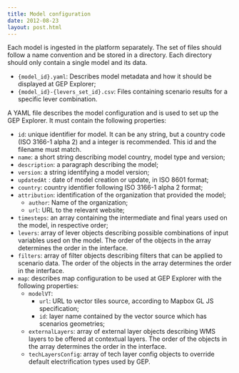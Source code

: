 ```yaml
---
title: Model configuration
date: 2012-08-23
layout: post.html
---
```


Each model is ingested in the platform separately. The set of files should follow a name convention and be stored in a directory. Each directory should only contain a single model and its data.


- `{model_id}.yaml`: Describes model metadata and how it should be displayed at GEP Explorer; 
- `{model_id}-{levers_set_id}.csv`: Files containing scenario results for a specific lever combination.

A YAML file describes the model configuration and is used to set up the GEP Explorer. It must contain the following properties:


- `id`: unique identifier for model. It can be any string, but a country code (ISO 3166-1 alpha 2) and a integer is recommended. This id and the filename must match.
- `name`: a short string describing model country, model type and version;
- `description`: a paragraph describing the model;
- `version`: a string identifying a model version;
- `updatedAt` : date of model creation or update, in ISO 8601 format;
- `country`: country identifier following ISO 3166-1 alpha 2 format;
- `attribution`: identification of the organization that provided the model;
  - `author`: Name of the organization;
  - `url`: URL to the relevant website;
- `timesteps`:  an array containing the intermediate and final years used on the model, in respective order;
- `levers`: array of lever objects describing possible combinations of input variables used on the model. The order of the objects in the array determines the order in the interface.
- `filters`: array of filter objects describing filters that can be applied to scenario data. The order of the objects in the array determines the order in the interface.
- `map`: describes map configuration to be used at GEP Explorer with the following properties:
  - `modelVT`: 
    - `url`: URL to vector tiles source, according to Mapbox GL JS specification; 
    - `id`: layer name contained by the vector source which has scenarios geometries;
  - `externalLayers`: array of external layer objects describing WMS layers to be offered at contextual layers. The order of the objects in the array determines the order in the interface.
  - `techLayersConfig`: array of tech layer config objects to override default electrification types used by GEP.
